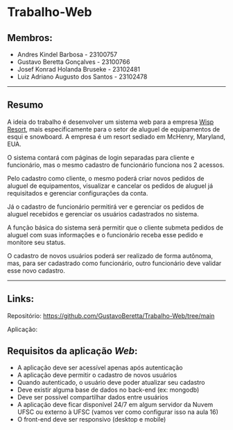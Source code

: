 # Trabalho-Web

## Membros:

* Andres Kindel Barbosa - 23100757
* Gustavo Beretta Gonçalves - 23100766
* Josef Konrad Holanda Bruseke - 23102481
* Luiz Adriano Augusto dos Santos - 23102478

---

## Resumo

A ideia do trabalho é desenvolver um sistema web para a empresa [Wisp Resort](https://www.wispresort.com/), mais especificamente para o setor de aluguel de equipamentos de esqui e snowboard. A empresa é um resort sediado em McHenry, Maryland, EUA.

O sistema contará com páginas de login separadas para cliente e funcionário, mas o mesmo cadastro de funcionário funciona nos 2 acessos.

Pelo cadastro como cliente, o mesmo poderá criar novos pedidos de aluguel de equipamentos, visualizar e cancelar os pedidos de aluguel já requisitados e gerenciar configurações da conta.

Já o cadastro de funcionário permitirá ver e gerenciar os pedidos de aluguel recebidos e gerenciar os usuários cadastrados no sistema.

A função básica do sistema será permitir que o cliente submeta pedidos de aluguel com suas informações e o funcionário receba esse pedido e monitore seu status.

O cadastro de novos usuários poderá ser realizado de forma autônoma, mas, para ser cadastrado como funcionário, outro funcionário deve validar esse novo cadastro.

---

## Links:

Repositório: https://github.com/GustavoBeretta/Trabalho-Web/tree/main

Aplicação:

## Requisitos da aplicação _Web_:

* A aplicação deve ser acessível apenas após autenticação
* A aplicação deve permitir o cadastro de novos usuários
* Quando autenticado, o usuário deve poder atualizar seu cadastro
* Deve existir alguma base de dados no back-end (ex: mongodb)
* Deve ser possível compartilhar dados entre usuários
* A aplicação deve ficar disponível 24/7 em algum servidor da Nuvem UFSC ou externo à UFSC (vamos ver como configurar isso na aula 16)
* O front-end deve ser responsivo (desktop e mobile)
